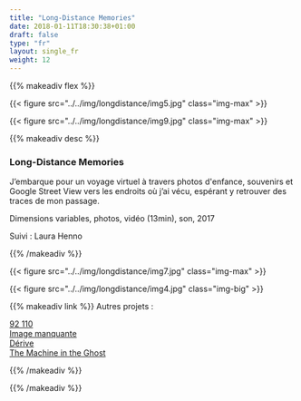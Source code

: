 ```yaml
---
title: "Long-Distance Memories"
date: 2018-01-11T18:30:38+01:00
draft: false
type: "fr"
layout: single_fr
weight: 12
---
```


{{% makeadiv flex %}}

{{< figure src="../../img/longdistance/img5.jpg" class="img-max" >}}

{{< figure src="../../img/longdistance/img9.jpg" class="img-max" >}}

{{% makeadiv desc %}}
### Long-Distance Memories

J’embarque pour un voyage virtuel à travers photos d'enfance, souvenirs et Google Street View vers les endroits où j’ai vécu, espérant y retrouver des traces de mon passage. 

Dimensions variables, photos, vidéo (13min), son, 2017  

Suivi : Laura Henno

{{% /makeadiv %}}

{{< figure src="../../img/longdistance/img7.jpg" class="img-max" >}}

{{< figure src="../../img/longdistance/img4.jpg" class="img-big" >}}

{{% makeadiv link %}}
Autres projets :

[92 110](https://carolinesorin.com/fr/92110)  
[Image manquante](https://carolinesorin.com/fr/manquant)  
[Dérive](https://carolinesorin.com/fr/derive)  
[The Machine in the Ghost](https://carolinesorin.com/fr/machine)

{{% /makeadiv %}}

{{% /makeadiv %}}